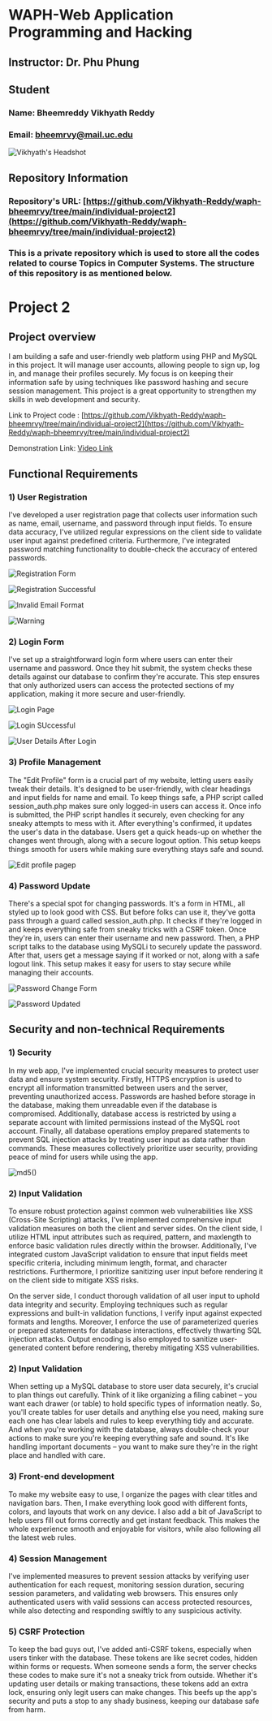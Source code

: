 # WAPH-Web Application Programming and Hacking

## Instructor: Dr. Phu Phung

## Student

### Name: Bheemreddy Vikhyath Reddy
### Email: bheemrvy@mail.uc.edu

![Vikhyath's Headshot](images/headshot.jpg)

## Repository Information
### Repository's URL: [https://github.com/Vikhyath-Reddy/waph-bheemrvy/tree/main/individual-project2](https://github.com/Vikhyath-Reddy/waph-bheemrvy/tree/main/individual-project2)
### This is a private repository which is used to store all the codes related to course Topics in Computer Systems. The structure of this repository is as mentioned below.

# Project 2

## Project overview

I am building a safe and user-friendly web platform using PHP and MySQL in this project. It will manage user accounts, allowing people to sign up, log in, and manage their profiles securely. My focus is on keeping their information safe by using techniques like password hashing and secure session management. This project is a great opportunity to strengthen my skills in web development and security.

 Link to Project code : [https://github.com/Vikhyath-Reddy/waph-bheemrvy/tree/main/individual-project2](https://github.com/Vikhyath-Reddy/waph-bheemrvy/tree/main/individual-project2)

 Demonstration Link: [Video Link](https://youtu.be/C9tQCdHWXM0)

## Functional Requirements

### 1) User Registration

I've developed a user registration page that collects user information such as name, email, username, and password through input fields. To ensure data accuracy, I've utilized regular expressions on the client side to validate user input against predefined criteria. Furthermore, I've integrated password matching functionality to double-check the accuracy of entered passwords.

![ Registration Form ](images/Registration.jpg)

![ Registration Successful ](images/Registration_successful.jpg)

![ Invalid Email Format ](images/incorrect_email.jpg)

![ Warning ](images/Invalid_email_format.jpg)

### 2) Login Form

I've set up a straightforward login form where users can enter their username and password. Once they hit submit, the system checks these details against our database to confirm they're accurate. This step ensures that only authorized users can access the protected sections of my application, making it more secure and user-friendly.

![ Login Page ](images/login.jpg)

![Login SUccessful](images/login_successful.jpg)

![User Details After Login](images/details.jpg)

### 3) Profile Management

The "Edit Profile" form is a crucial part of my website, letting users easily tweak their details. It's designed to be user-friendly, with clear headings and input fields for name and email. To keep things safe, a PHP script called session_auth.php makes sure only logged-in users can access it. Once info is submitted, the PHP script handles it securely, even checking for any sneaky attempts to mess with it. After everything's confirmed, it updates the user's data in the database. Users get a quick heads-up on whether the changes went through, along with a secure logout option. This setup keeps things smooth for users while making sure everything stays safe and sound.

![Edit profile pagep](images/Edit_Profile.jpg)

### 4) Password Update

There's a special spot for changing passwords. It's a form in HTML, all styled up to look good with CSS. But before folks can use it, they've gotta pass through a guard called session_auth.php. It checks if they're logged in and keeps everything safe from sneaky tricks with a CSRF token. Once they're in, users can enter their username and new password. Then, a PHP script talks to the database using MySQLi to securely update the password. After that, users get a message saying if it worked or not, along with a safe logout link. This setup makes it easy for users to stay secure while managing their accounts.

![Password Change Form](images/password_change.jpg)

![Password Updated](images/password_change_successful.jpg)

## Security and non-technical Requirements
 
### 1) Security

In my web app, I've implemented crucial security measures to protect user data and ensure system security. Firstly, HTTPS encryption is used to encrypt all information transmitted between users and the server, preventing unauthorized access. Passwords are hashed before storage in the database, making them unreadable even if the database is compromised. Additionally, database access is restricted by using a separate account with limited permissions instead of the MySQL root account. Finally, all database operations employ prepared statements to prevent SQL injection attacks by treating user input as data rather than commands. These measures collectively prioritize user security, providing peace of mind for users while using the app.

![md5()](images/password_hashed.jpg)

### 2) Input Validation

To ensure robust protection against common web vulnerabilities like XSS (Cross-Site Scripting) attacks, I've implemented comprehensive input validation measures on both the client and server sides. On the client side, I utilize HTML input attributes such as required, pattern, and maxlength to enforce basic validation rules directly within the browser. Additionally, I've integrated custom JavaScript validation to ensure that input fields meet specific criteria, including minimum length, format, and character restrictions. Furthermore, I prioritize sanitizing user input before rendering it on the client side to mitigate XSS risks.

On the server side, I conduct thorough validation of all user input to uphold data integrity and security. Employing techniques such as regular expressions and built-in validation functions, I verify input against expected formats and lengths. Moreover, I enforce the use of parameterized queries or prepared statements for database interactions, effectively thwarting SQL injection attacks. Output encoding is also employed to sanitize user-generated content before rendering, thereby mitigating XSS vulnerabilities.

### 2) Input Validation

When setting up a MySQL database to store user data securely, it's crucial to plan things out carefully. Think of it like organizing a filing cabinet – you want each drawer (or table) to hold specific types of information neatly. So, you'll create tables for user details and anything else you need, making sure each one has clear labels and rules to keep everything tidy and accurate. And when you're working with the database, always double-check your actions to make sure you're keeping everything safe and sound. It's like handling important documents – you want to make sure they're in the right place and handled with care. 

### 3) Front-end development

To make my website easy to use, I organize the pages with clear titles and navigation bars. Then, I make everything look good with different fonts, colors, and layouts that work on any device. I also add a bit of JavaScript to help users fill out forms correctly and get instant feedback. This makes the whole experience smooth and enjoyable for visitors, while also following all the latest web rules.

### 4) Session Management

I've implemented measures to prevent session attacks by verifying user authentication for each request, monitoring session duration, securing session parameters, and validating web browsers. This ensures only authenticated users with valid sessions can access protected resources, while also detecting and responding swiftly to any suspicious activity.

### 5) CSRF Protection

To keep the bad guys out, I've added anti-CSRF tokens, especially when users tinker with the database. These tokens are like secret codes, hidden within forms or requests. When someone sends a form, the server checks these codes to make sure it's not a sneaky trick from outside. Whether it's updating user details or making transactions, these tokens add an extra lock, ensuring only legit users can make changes. This beefs up the app's security and puts a stop to any shady business, keeping our database safe from harm.

